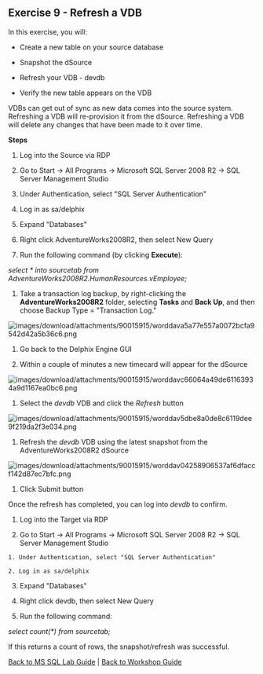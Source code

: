 ## <a id="exercise9">Exercise 9 - Refresh a VDB

In this exercise, you will:

  * Create a new table on your source database

  * Snapshot the dSource

  * Refresh your VDB - devdb

  * Verify the new table appears on the VDB

VDBs can get out of sync as new data comes into the source system. Refreshing a VDB will re-provision it from the dSource. Refreshing a VDB will delete any changes that have been made to it over time.

**Steps**

1. Log into the Source via RDP

2. Go to Start -> All Programs -> Microsoft SQL Server 2008 R2 -> SQL Server Management Studio

  1. Under Authentication, select "SQL Server Authentication"

  2. Log in as sa/delphix

3. Expand "Databases"

4. Right click AdventureWorks2008R2, then select New Query

5. Run the following command (by clicking **Execute**):

_select * into sourcetab_ _from
AdventureWorks2008R2.HumanResources.vEmployee;_

  1. Take a transaction log backup, by right-clicking the **AdventureWorks2008R2** folder, selecting **Tasks** and **Back Up**, and then choose Backup Type = "Transaction Log."

![images/download/attachments/90015915/worddava5a77e557a0072bcfa9542d42a5b36c6.png](images/download/attachments/90015915/worddava5a77e557a0072bcfa9542d42a5b36c6.png)

  1. Go back to the Delphix Engine GUI

  2. Within a couple of minutes a new timecard will appear for the dSource

![images/download/attachments/90015915/worddavc66064a49de61163934a9d1167ea0bc6.png](images/download/attachments/90015915/worddavc66064a49de61163934a9d1167ea0bc6.png)

  1. Select the _devdb_ VDB and click the _Refresh_ button

![images/download/attachments/90015915/worddav5dbe8a0de8c6119dee9f219da2f3e034.png](images/download/attachments/90015915/worddav5dbe8a0de8c6119dee9f219da2f3e034.png)

  1. Refresh the _devdb_ VDB using the latest snapshot from the AdventureWorks2008R2 dSource

![images/download/attachments/90015915/worddav04258906537af6dfaccf142d87ec7bfc.png](images/download/attachments/90015915/worddav04258906537af6dfaccf142d87ec7bfc.png)

  1. Click Submit button

Once the refresh has completed, you can log into _devdb_ to confirm.

  1. Log into the Target via RDP

  2. Go to Start -> All Programs -> Microsoft SQL Server 2008 R2 -> SQL Server Management Studio

    1. Under Authentication, select "SQL Server Authentication"

    2. Log in as sa/delphix

  3. Expand "Databases"

  4. Right click devdb, then select New Query

  5. Run the following command:

_select count(*) from_ _sourcetab;_

If this returns a count of rows, the snapshot/refresh was successful.

[Back to MS SQL Lab Guide](/README.md) | [Back to Workshop Guide](../README.md)